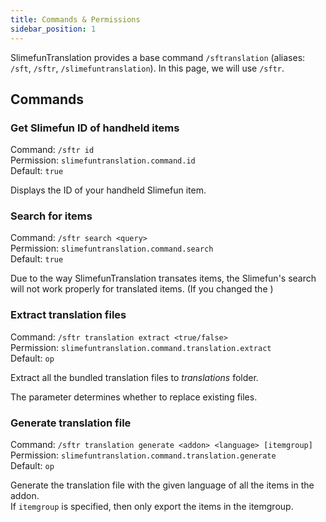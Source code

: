 ```yaml
---
title: Commands & Permissions
sidebar_position: 1
---
```


SlimefunTranslation provides a base command `/sftranslation` (aliases: `/sft`, `/sftr`, `/slimefuntranslation`). In this page, we will use `/sftr`.

## Commands

### Get Slimefun ID of handheld items

Command: `/sftr id`  
Permission: `slimefuntranslation.command.id`  
Default: `true`

Displays the ID of your handheld Slimefun item.

### Search for items

Command: `/sftr search <query>`  
Permission: `slimefuntranslation.command.search`  
Default: `true`

Due to the way SlimefunTranslation transates items, the Slimefun's search will not work properly for translated items. (If you changed the )

### Extract translation files

Command: `/sftr translation extract <true/false>`  
Permission: `slimefuntranslation.command.translation.extract`  
Default: `op`

Extract all the bundled translation files to *translations* folder.

The parameter determines whether to replace existing files.

### Generate translation file

Command: `/sftr translation generate <addon> <language> [itemgroup]`  
Permission: `slimefuntranslation.command.translation.generate`  
Default: `op`

Generate the translation file with the given language of all the items in the addon.  
If `itemgroup` is specified, then only export the items in the itemgroup.

